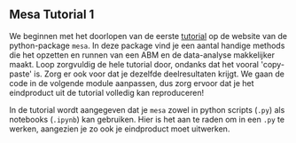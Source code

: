 ## Mesa Tutorial 1

We beginnen met het doorlopen van de eerste [tutorial](https://mesa.readthedocs.io/en/main/tutorials/intro_tutorial.html) op de website van de python-package `mesa`. In deze package vind je een aantal handige methods die het opzetten en runnen van een ABM en de data-analyse makkelijker maakt. Loop zorgvuldig de hele tutorial door, ondanks dat het vooral 'copy-paste' is. Zorg er ook voor dat je dezelfde deelresultaten krijgt. We gaan de code in de volgende module aanpassen, dus zorg ervoor dat je het eindproduct uit de tutorial volledig kan reproduceren!

In de tutorial wordt aangegeven dat je `mesa` zowel in python scripts (`.py`) als notebooks (`.ipynb`) kan gebruiken. Hier is het aan te raden om in een `.py` te werken, aangezien je zo ook je eindproduct moet uitwerken.
